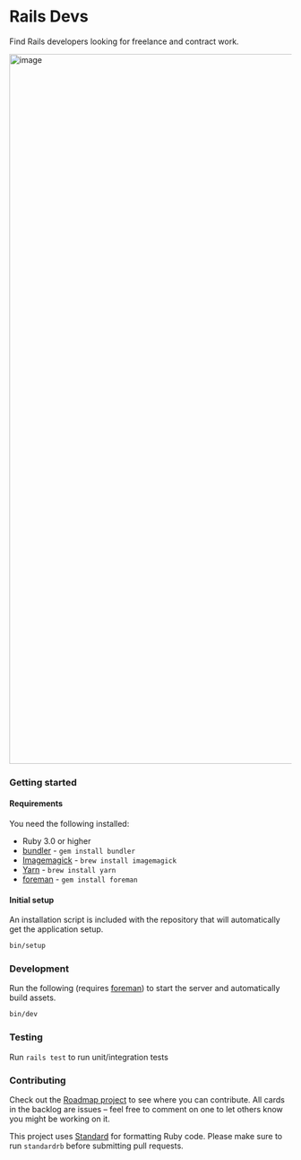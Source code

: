 # Rails Devs

Find Rails developers looking for freelance and contract work.

<img width="1265" alt="image" src="https://user-images.githubusercontent.com/2092156/139750554-defc667b-ffdf-413f-995c-f1ec0436c451.png">

### Getting started

#### Requirements

You need the following installed:

* Ruby 3.0 or higher
* [bundler](https://bundler.io) - `gem install bundler`
* [Imagemagick](https://imagemagick.org) - `brew install imagemagick`
* [Yarn](https://yarnpkg.com) - `brew install yarn`
* [foreman](https://github.com/ddollar/foreman) - `gem install foreman`

#### Initial setup

An installation script is included with the repository that will automatically get the application setup.

```bash
bin/setup
```

### Development

Run the following (requires [foreman](https://github.com/ddollar/foreman)) to start the server and automatically build assets.

```bash
bin/dev
```

### Testing

Run `rails test` to run unit/integration tests

### Contributing

Check out the [Roadmap project](https://github.com/joemasilotti/railsdevs.io/projects/2) to see where you can contribute. All cards in the backlog are issues – feel free to comment on one to let others know you might be working on it.

This project uses [Standard](https://github.com/testdouble/standard) for formatting Ruby code. Please make sure to run `standardrb` before submitting pull requests.
